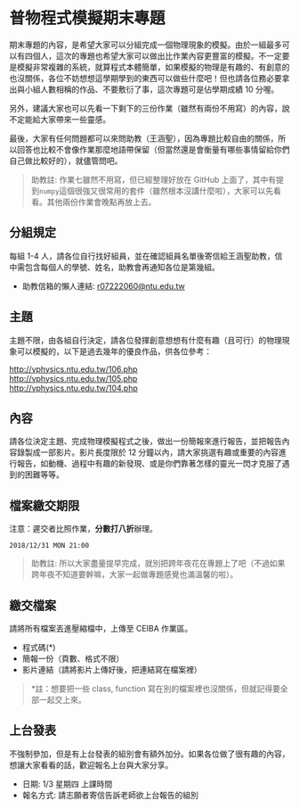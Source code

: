 # 普物程式模擬期末專題

期末專題的內容，是希望大家可以分組完成一個物理現象的模擬。由於一組最多可以有四個人，這次的專題也希望大家可以做出比作業內容更豐富的模擬。不一定要是模擬非常複雜的系統，就算程式本體簡單，如果模擬的物理是有趣的、有創意的也沒關係，各位不妨想想這學期學到的東西可以做些什麼吧！但也請各位務必要拿出與小組人數相稱的作品、不要敷衍了事，這次專題可是佔學期成績 10 分喔。

另外，建議大家也可以先看一下剩下的三份作業（雖然有兩份不用寫）的內容，說不定能給大家帶來一些靈感。

最後，大家有任何問題都可以來問助教（王涵聖），因為專題比較自由的關係，所以回答也比較不會像作業那麼地語帶保留（但當然還是會衡量有哪些事情留給你們自己做比較好的），就儘管問吧。

> 助教註: 作業七雖然不用寫，但已經整理好放在 GitHub 上面了，其中有提到`numpy`這個很強又很常用的套件（雖然根本沒講什麼啦），大家可以先看看。其他兩份作業會晚點再放上去。

## 分組規定

每組 1-4 人，請各位自行找好組員，並在確認組員名單後寄信給王涵聖助教，信中需包含每個人的學號、姓名，助教會再通知各位是第幾組。

* 助教信箱的懶人連結: r07222060@ntu.edu.tw

## 主題

主題不限，由各組自行決定，請各位發揮創意想想有什麼有趣（且可行）的物理現象可以模擬的，以下是過去幾年的優良作品，供各位參考：

http://vphysics.ntu.edu.tw/106.php  
http://vphysics.ntu.edu.tw/105.php  
http://vphysics.ntu.edu.tw/104.php

## 內容

請各位決定主題、完成物理模擬程式之後，做出一份簡報來進行報告，並把報告內容錄製成一部影片。影片長度限於 12 分鐘以內，請大家挑選有趣或重要的內容進行報告，如動機、過程中有趣的新發現、或是你們靠著怎樣的靈光一閃才克服了遇到的困難等等。

## 檔案繳交期限

注意：遲交者比照作業，**分數打八折**辦理。

`2018/12/31 MON 21:00`

> 助教註: 所以大家盡量提早完成，就別把跨年夜花在專題上了吧（不過如果跨年夜不知道要幹嘛，大家一起做專題感覺也滿溫馨的啦）。

## 繳交檔案

請將所有檔案丟進壓縮檔中，上傳至 CEIBA 作業區。

* 程式碼(\*)
* 簡報一份（頁數、格式不限）
* 影片連結（請將影片上傳好後，把連結寫在檔案裡）

> \*註：想要把一些 class, function 寫在別的檔案裡也沒關係，但就記得要全部一起交上來。

## 上台發表

不強制參加，但是有上台發表的組別會有額外加分。如果各位做了很有趣的內容，想讓大家看看的話，歡迎報名上台與大家分享。

* 日期: 1/3 星期四 上課時間
* 報名方式: 請志願者寄信告訴老師欲上台報告的組別
